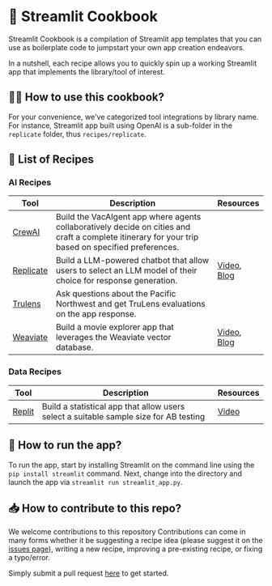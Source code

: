 # 📖 Streamlit Cookbook

Streamlit Cookbook is a compilation of Streamlit app templates that you can use as boilerplate code to jumpstart your own app creation endeavors.

In a nutshell, each recipe allows you to quickly spin up a working Streamlit app that implements the library/tool of interest. 

## 🧑‍🍳 How to use this cookbook?
For your convenience, we've categorized tool integrations by library name. For instance, Streamlit app built using OpenAI is a sub-folder in the `replicate` folder, thus `recipes/replicate`.

## 🍪 List of Recipes

### AI Recipes
| Tool | Description | Resources |
| -- | -- | -- |
| [CrewAI](https://github.com/streamlit/cookbook/tree/main/recipes/crewai) | Build the VacAIgent app where agents collaboratively decide on cities and craft a complete itinerary for your trip based on specified preferences. | | 
| [Replicate](https://github.com/streamlit/cookbook/tree/main/recipes/replicate) | Build a LLM-powered chatbot that allow users to select an LLM model of their choice for response generation. | [Video](https://youtu.be/zsQ7EN10zj8), [Blog](https://blog.streamlit.io/how-to-recommendation-app-vector-database-weaviate/) |
| [Trulens](https://github.com/streamlit/cookbook/tree/main/recipes/trulens) | Ask questions about the Pacific Northwest and get TruLens evaluations on the app response. | |
| [Weaviate](https://github.com/streamlit/cookbook/tree/main/recipes/weaviate) | Build a movie explorer app that leverages the Weaviate vector database. | [Video](https://youtu.be/SQD-aWlhqvM), [Blog](https://blog.streamlit.io/how-to-recommendation-app-vector-database-weaviate/) |

### Data Recipes
| Tool | Description | Resources |
| -- | -- | -- |
| [Replit](https://github.com/streamlit/cookbook/tree/main/recipes/replit) | Build a statistical app that allow users select a suitable sample size for AB testing | [Video](https://youtu.be/CJ9E0Sm_hy4) |


## 🏃 How to run the app?
To run the app, start by installing Streamlit on the command line using the `pip install streamlit` command. Next, change into the directory and launch the app via `streamlit run streamlit_app.py`.

## 📥 How to contribute to this repo?
We welcome contributions to this repository  Contributions can come in many forms whether it be suggesting a recipe idea (please suggest it on the [issues page](https://github.com/streamlit/streamlit-cookbook/issues)), writing a new recipe, improving a pre-existing recipe, or fixing a typo/error.

Simply submit a pull request [here](https://github.com/streamlit/streamlit-cookbook/pulls) to get started.
